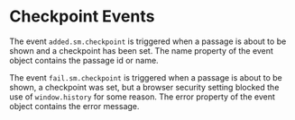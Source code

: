 # Checkpoint Events

The event `added.sm.checkpoint` is triggered when a passage is about to be shown and a checkpoint has been set. The name property of the event object contains the passage id or name.

The event `fail.sm.checkpoint` is triggered when a passage is about to be shown, a checkpoint was set, but a browser security setting blocked the use of `window.history` for some reason. The error property of the event object contains the error message.
